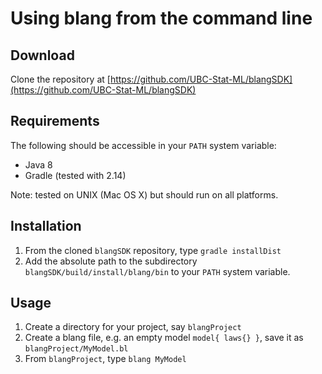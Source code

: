 # Using blang from the command line

Download
--------

Clone the repository at [https://github.com/UBC-Stat-ML/blangSDK](https://github.com/UBC-Stat-ML/blangSDK) 


Requirements
------------

The following should be accessible in your ``PATH`` system variable:

- Java 8
- Gradle (tested with 2.14)

Note: tested on UNIX (Mac OS X) but should run on all platforms.


Installation
------------

1. From the cloned ``blangSDK`` repository, type ``gradle installDist``
2. Add the absolute path to the subdirectory ``blangSDK/build/install/blang/bin`` to your ``PATH`` system variable.


Usage
-----

1. Create a directory for your project, say ``blangProject``
2. Create a blang file, e.g. an empty model ``model{ laws{} }``, save it as ``blangProject/MyModel.bl``
3. From ``blangProject``, type ``blang MyModel``
